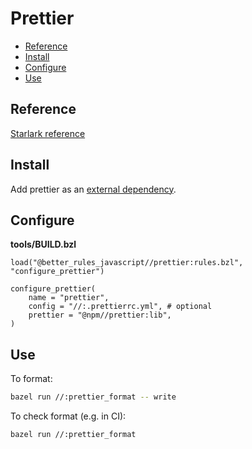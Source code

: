 # Prettier

<!-- START doctoc generated TOC please keep comment here to allow auto update -->
<!-- DON'T EDIT THIS SECTION, INSTEAD RE-RUN doctoc TO UPDATE -->

- [Reference](#reference)
- [Install](#install)
- [Configure](#configure)
- [Use](#use)

<!-- END doctoc generated TOC please keep comment here to allow auto update -->

## Reference

[Starlark reference](stardoc/prettier.md)

## Install

Add prettier as an [external dependency](#external_dependencies).

## Configure

**tools/BUILD.bzl**

```bzl
load("@better_rules_javascript//prettier:rules.bzl", "configure_prettier")

configure_prettier(
    name = "prettier",
    config = "//:.prettierrc.yml", # optional
    prettier = "@npm//prettier:lib",
)
```

## Use

To format:

```sh
bazel run //:prettier_format -- write
```

To check format (e.g. in CI):

```sh
bazel run //:prettier_format
```
